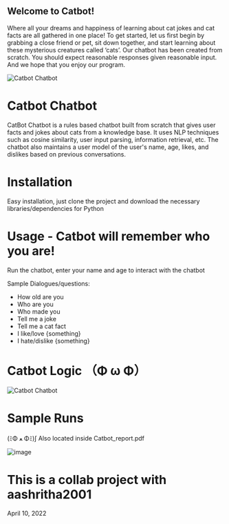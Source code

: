 Welcome to Catbot! 
-
Where all your dreams and happiness of learning about cat jokes and cat facts are all gathered in 
one place!
To get started, let us first begin by grabbing a close friend or pet, sit down together, and start 
learning about these mysterious creatures called ‘cats’.
Our chatbot has been created from scratch. 
You should expect reasonable responses given reasonable input. And we hope that you enjoy our 
program.

![Catbot Chatbot](https://i.gyazo.com/973b12b51d851d3a29a6df5973c3e1d0.png)

# Catbot Chatbot
CatBot Chatbot is a rules based chatbot built from scratch that gives user facts and jokes about cats from a knowledge base. It uses NLP techniques such as cosine similarity, user input parsing, information retrieval, etc. The chatbot also maintains a user model of the user's name, age, likes, and dislikes based on previous conversations. 

# Installation
Easy installation, just clone the project and download the necessary libraries/dependencies for Python

# Usage - Catbot will remember who you are!
Run the chatbot, enter your name and age to interact with the chatbot

Sample Dialogues/questions:
- How old are you
- Who are you
- Who made you
- Tell me a joke
- Tell me a cat fact
- I like/love {something}
- I hate/dislike {something}

# Catbot Logic （Φ ω Φ）
![Catbot Chatbot](https://i.gyazo.com/52cc358b428230028d89b66c43024dcb.png)

# Sample Runs
(ﾐΦ ﻌ Φﾐ)∫  Also located inside Catbot_report.pdf 

![image](https://user-images.githubusercontent.com/43397999/181815866-124a6961-27da-4948-88df-808a9c918041.png)

# This is a collab project with aashritha2001
April 10, 2022
